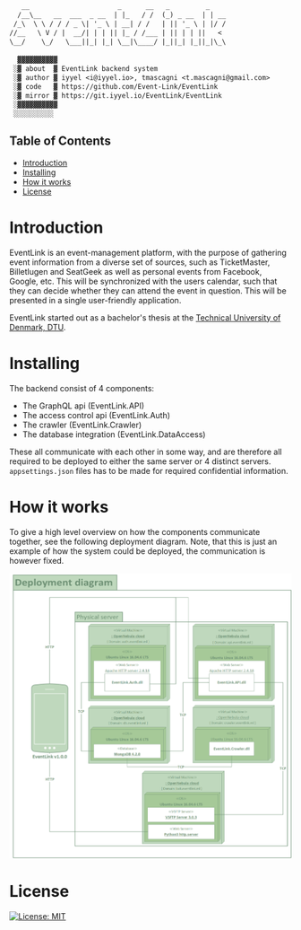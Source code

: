 ```
   __                      _      __   _         _    
  /__\__   __  ___  _ __  | |_   / /  (_) _ __  | | __
 /_\  \ \ / / / _ \| '_ \ | __| / /   | || '_ \ | |/ /
//__   \ V / |  __/| | | || |_ / /___ | || | | ||   < 
\__/    \_/   \___||_| |_| \__|\____/ |_||_| |_||_|\_\
                                                      
  ▓▓▓▓▓▓▓▓▓▓
 ░▓ about  ▓ EventLink backend system
 ░▓ author ▓ iyyel <i@iyyel.io>, tmascagni <t.mascagni@gmail.com>
 ░▓ code   ▓ https://github.com/Event-Link/EventLink
 ░▓ mirror ▓ https://git.iyyel.io/EventLink/EventLink
 ░▓▓▓▓▓▓▓▓▓▓
 ░░░░░░░░░░
```

## Table of Contents
 - [Introduction](#Introduction)
 - [Installing](#Installing)
 - [How it works](#How-it-works)
 - [License](#License)

# Introduction

EventLink is an event-management platform, with the purpose of gathering event information from a diverse set of sources, such as TicketMaster, Billetlugen and SeatGeek as well as personal events from Facebook, Google, etc. This will be synchronized with the users calendar, such that they can decide whether they can attend the event in question. This will be presented in a single user-friendly application.

EventLink started out as a bachelor's thesis at the [Technical University of Denmark, DTU](https://www.dtu.dk).

# Installing

The backend consist of 4 components:

* The GraphQL api (EventLink.API)
* The access control api (EventLink.Auth)
* The crawler (EventLink.Crawler)
* The database integration (EventLink.DataAccess)

These all communicate with each other in some way, and are therefore all required to be deployed
to either the same server or 4 distinct servers. `appsettings.json` files has to be made for required
confidential information.

# How it works

To give a high level overview on how the components communicate together, see the following deployment diagram.
Note, that this is just an example of how the system could be deployed, the communication is however fixed.

![Deployment diagram](https://github.com/Event-Link/EventLink/blob/master/img/deployment_diagram.png)

# License

[![License: MIT](https://img.shields.io/badge/License-MIT-yellow.svg)](LICENSE.md)

